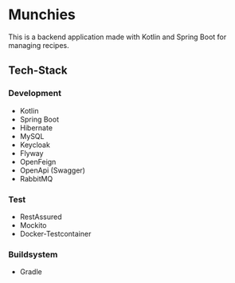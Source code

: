 # Munchies

This is a backend application made with Kotlin and Spring Boot for managing recipes.

## Tech-Stack

### Development
- Kotlin
- Spring Boot
- Hibernate
- MySQL
- Keycloak
- Flyway
- OpenFeign
- OpenApi (Swagger)
- RabbitMQ

### Test
- RestAssured
- Mockito
- Docker-Testcontainer

### Buildsystem
- Gradle
